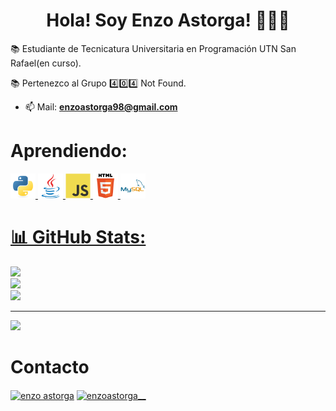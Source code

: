 <h1 align="center">Hola! Soy Enzo Astorga! 👨🏻‍💻</h1>
📚 Estudiante de Tecnicatura Universitaria en Programación UTN San Rafael(en curso). 

📚 Pertenezco al Grupo 4️⃣0️⃣4️⃣ Not Found.

- 📫 Mail: **enzoastorga98@gmail.com**

# Aprendiendo:
<p align="left"> <a href="https://www.w3.org/html/" target="_blank" rel="noreferrer"><img src="https://raw.githubusercontent.com/devicons/devicon/master/icons/python/python-original.svg" alt="python" width="40" height="40"/> </a> <a href="https://www.java.com" target="_blank" rel="noreferrer"> <img src="https://raw.githubusercontent.com/devicons/devicon/master/icons/java/java-original.svg" alt="java" width="40" height="40"/> </a><a href="https://developer.mozilla.org/en-US/docs/Web/JavaScript" target="_blank" rel="noreferrer"> <img src="https://raw.githubusercontent.com/devicons/devicon/master/icons/javascript/javascript-original.svg" alt="javascript" width="40" height="40"/> <img src="https://raw.githubusercontent.com/devicons/devicon/master/icons/html5/html5-original-wordmark.svg" alt="html5" width="40" height="40"/> </a> </a> <a href="https://www.mysql.com/" target="_blank" rel="noreferrer"> <img src="https://raw.githubusercontent.com/devicons/devicon/master/icons/mysql/mysql-original-wordmark.svg" alt="mysql" width="40" height="40"/> </a> <a href="https://www.python.org" target="_blank" rel="noreferrer"> </p>


# 📊 GitHub Stats:
![](https://github-readme-stats.vercel.app/api?username=EnzoAst&theme=dark&hide_border=false&include_all_commits=false&count_private=false)<br/>
![](https://github-readme-streak-stats.herokuapp.com/?user=EnzoAst&theme=dark&hide_border=false)<br/>
![](https://github-readme-stats.vercel.app/api/top-langs/?username=EnzoAst&theme=dark&hide_border=false&include_all_commits=false&count_private=false&layout=compact)

---
[![](https://visitcount.itsvg.in/api?id=EnzoAst&icon=0&color=0)](https://visitcount.itsvg.in)


# Contacto
<p align="left">
<a href="https://fb.com/enzo astorga" target="blank"><img align="center" src="https://raw.githubusercontent.com/rahuldkjain/github-profile-readme-generator/master/src/images/icons/Social/facebook.svg" alt="enzo astorga" height="30" width="40" /></a>
<a href="https://instagram.com/enzoastorga__" target="blank"><img align="center" src="https://raw.githubusercontent.com/rahuldkjain/github-profile-readme-generator/master/src/images/icons/Social/instagram.svg" alt="enzoastorga__" height="30" width="40" /></a>
</p>

<!-- Proudly created with GPRM ( https://gprm.itsvg.in ) -->
